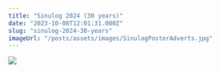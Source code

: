 ```yaml
---
title: "Sinulog 2024 (30 years)"
date: "2023-10-08T12:01:31.000Z"
slug: "sinulog-2024-30-years"
imageUrl: "/posts/assets/images/SinulogPosterAdverts.jpg"
---
```


[![](https://i0.wp.com/santonino-nz.org/wp-content/uploads/2023/12/SinulogPosterAdverts.jpg?resize=940%2C1336&ssl=1)](https://i0.wp.com/santonino-nz.org/wp-content/uploads/2023/12/SinulogPosterAdverts.jpg?ssl=1)